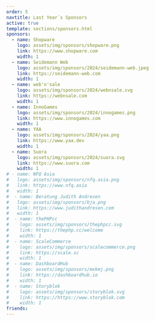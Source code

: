 ```yaml
---
order: 5
navtitle: Last Year´s Sponsors
active: true
template: sections/sponsors.html
sponsors:
  - name: Shopware
    logo: assets/img/sponsors/shopware.png
    link: https://www.shopware.com
    width: 1
  - name: Seidemann Web
    logo: assets/img/sponsors/2024/seidemann-web.jpeg
    link: https://seidemann-web.com
    width: 1
  - name: web'n'sale
    logo: assets/img/sponsors/2024/webnsale.svg
    link: https://webnsale.com
    width: 1
  - name: InnoGames
    logo: assets/img/sponsors/2024/innogames.png
    link: https://www.innogames.com
    width: 1    
  - name: YAA
    logo: assets/img/sponsors/2024/yaa.png
    link: https://www.yaa.dev
    width: 1
  - name: Suora
    logo: assets/img/sponsors/2024/suora.svg
    link: https://www.suora.com
    width: 1
# - name: NFQ Asia
#   logo: assets/img/sponsors/nfq.asia.png
#   link: https://www.nfq.asia
#   width: 1
#  - name: Beratung Judith Andresen
#   logo: assets/img/sponsors/bja.png
#   link: https://www.judithandresen.com
#   width: 1
#  - name: thePHPcc
#    logo: assets/img/sponsors/thephpcc.svg
#    link: https://thephp.cc/welcome
#    width: 1
#  - name: ScaleCommerce
#    logo: assets/img/sponsors/scalecommerce.png
#    link: https://scale.sc
#    width: 1
#  - name: DashboardHub
#    logo: assets/img/sponsors/mxkmj.png
#    link: https://dashboardhub.io
#    width: 1
#  - name: Storyblok
#    logo: assets/img/sponsors/storyblok.svg
#    link: https://https://www.storyblok.com
#    width: 1
friends:
---
```

